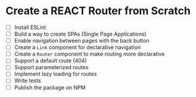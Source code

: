 # Create a REACT Router from Scratch

- [ ] Install ESLint  
- [ ] Build a way to create SPAs (Single Page Applications)  
- [ ] Enable navigation between pages with the back button  
- [ ] Create a `Link` component for declarative navigation  
- [ ] Create a `Router` component to make routing more declarative  
- [ ] Support a default route (404)  
- [ ] Support parameterized routes  
- [ ] Implement lazy loading for routes  
- [ ] Write tests  
- [ ] Publish the package on NPM  
